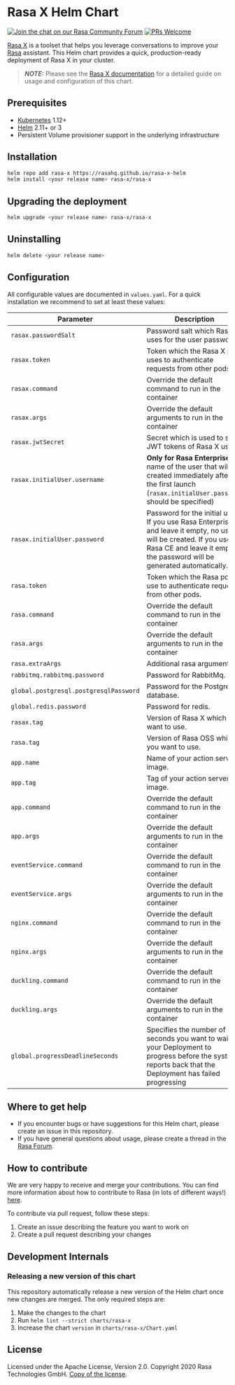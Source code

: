 # Rasa X Helm Chart

[![Join the chat on our Rasa Community Forum](https://img.shields.io/badge/forum-join%20discussions-brightgreen.svg)](https://forum.rasa.com/?utm_source=badge&utm_medium=badge&utm_campaign=pr-badge&utm_content=badge)
[![PRs Welcome](https://img.shields.io/badge/PRs-welcome-brightgreen.svg?style=flat-square)](https://github.com/orgs/RasaHQ/projects/23)

[Rasa X](https://rasa.com/docs/rasa-x/) is a toolset that helps you leverage
conversations to improve your [Rasa](https://rasa.com/docs/rasa) assistant.
This Helm chart provides a quick, production-ready deployment of Rasa X in your cluster.

> **_NOTE:_** Please see the [Rasa X documentation](https://rasa.com/docs/rasa-x/installation-and-setup/openshift-kubernetes/) for a detailed guide on usage and configuration of this chart.

## Prerequisites

* [Kubernetes](https://kubernetes.io/docs/setup/) 1.12+
* [Helm](https://helm.sh/) 2.11+ or 3
* Persistent Volume provisioner support in the underlying infrastructure

## Installation

```bash
helm repo add rasa-x https://rasahq.github.io/rasa-x-helm
helm install <your release name> rasa-x/rasa-x
```

## Upgrading the deployment

```bash
helm upgrade <your release name> rasa-x/rasa-x
```

## Uninstalling

```bash
helm delete <your release name>
```

## Configuration

All configurable values are documented in `values.yaml`. For a quick installation we
recommend to set at least these values:

| Parameter                            | Description                                                                                | Default            |
|--------------------------------------|--------------------------------------------------------------------------------------------|--------------------|
| `rasax.passwordSalt`                   | Password salt which Rasa X uses for the user passwords.                                    | `passwordSalt`     |
| `rasax.token`                          | Token which the Rasa X pod uses to authenticate requests from other pods.                  | `rasaXToken`       |
| `rasax.command`                        | Override the default command to run in the container                                       | `[]`              |
| `rasax.args`                           | Override the default arguments to run in the container                                     | `[]`              |
| `rasax.jwtSecret`                      | Secret which is used to sign JWT tokens of Rasa X users.                           | `jwtSecret`        |
| `rasax.initialUser.username`           | **Only for Rasa Enterprise**. A name of the user that will be created immediately after the first launch (`rasax.initialUser.password` should be specified) | `admin`            |
| `rasax.initialUser.password`           | Password for the initial user. If you use Rasa Enterprise and leave it empty, no users will be created. If you use Rasa CE and leave it empty, the password will be generated automatically. | `""`               |
| `rasa.token`                           | Token which the Rasa pods use to authenticate requests from other pods.                    | `rasaToken`        |
| `rasa.command`                         | Override the default command to run in the container                                       | `[]`              |
| `rasa.args`                            | Override the default arguments to run in the container                                     | `[]`              |
| `rasa.extraArgs`                       | Additional rasa arguments                                                                  | `[]`              |
| `rabbitmq.rabbitmq.password`           | Password for RabbitMq.                                                                     | `test`             |
| `global.postgresql.postgresqlPassword` | Password for the Postgresql database.                                                      | `password`         |
| `global.redis.password`                | Password for redis.                                                                        | `password`         |
| `rasax.tag`                            | Version of Rasa X which you want to use.                                                   | `0.29.1`           |
| `rasa.tag`                             | Version of Rasa OSS which you want to use.                                                 | `1.10.3`           |
| `app.name`                             | Name of your action server image.                                                          | `rasa/rasa-x-demo` |
| `app.tag`                              | Tag of your action server image.                                                           | `0.29.1`           |
| `app.command`                          | Override the default command to run in the container                                       | `[]`              |
| `app.args`                             | Override the default arguments to run in the container                                     | `[]`              |
| `eventService.command`                 | Override the default command to run in the container                                       | `[]`              |
| `eventService.args`                    | Override the default arguments to run in the container                                     | `[]`              |
| `nginx.command`                        | Override the default command to run in the container                                       | `[]`              |
| `nginx.args`                           | Override the default arguments to run in the container                                     | `[]`              |
| `duckling.command`                     | Override the default command to run in the container                                       | `[]`              |
| `duckling.args`                        | Override the default arguments to run in the container                                     | `[]`              |
| `global.progressDeadlineSeconds`       | Specifies the number of seconds you want to wait for your Deployment to progress before the system reports back that the Deployment has failed progressing | `600` |

## Where to get help

* If you encounter bugs or have suggestions for this Helm chart, please create an issue in this repository.
* If you have general questions about usage, please create a thread in the [Rasa Forum](https://forum.rasa.com/).

## How to contribute

We are very happy to receive and merge your contributions. You can
find more information about how to contribute to Rasa (in lots of
different ways!) [here](http://rasa.com/community/contribute).

To contribute via pull request, follow these steps:

1. Create an issue describing the feature you want to work on
2. Create a pull request describing your changes

## Development Internals

### Releasing a new version of this chart

This repository automatically release a new version of the Helm chart once new changes
are merged. The only required steps are:

1. Make the changes to the chart
2. Run `helm lint --strict charts/rasa-x`
3. Increase the chart `version` in `charts/rasa-x/Chart.yaml`

## License

Licensed under the Apache License, Version 2.0.
Copyright 2020 Rasa Technologies GmbH. [Copy of the license](LICENSE.txt).
